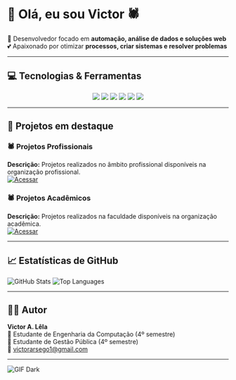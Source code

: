 # 👋 Olá, eu sou Victor 🕷️

🚀 Desenvolvedor focado em **automação, análise de dados e soluções web**  
💕 Apaixonado por otimizar **processos, criar sistemas e resolver problemas**

---

## 💻 Tecnologias & Ferramentas
<div align="center"> <img src="https://img.shields.io/badge/Python-3776AB?style=for-the-badge&logo=python&logoColor=white"/> <img src="https://img.shields.io/badge/Excel-217346?style=for-the-badge&logo=microsoft-excel&logoColor=white"/> <img src="https://img.shields.io/badge/VBA-8670C4?style=for-the-badge&logo=visual-basic&logoColor=white"/> <img src="https://img.shields.io/badge/Google_Apps_Script-F9AB00?style=for-the-badge&logo=google&logoColor=white"/> <img src="https://img.shields.io/badge/Streamlit-FF4B4B?style=for-the-badge&logo=streamlit&logoColor=white"/> <img src="https://img.shields.io/badge/Git-F05032?style=for-the-badge&logo=git&logoColor=white"/> </div>

---

## 📂 Projetos em destaque

### 🕷️ Projetos Profissionais
**Descrição:** Projetos realizados no âmbito profissional disponíveis na organização profissional.  
[![Acessar](https://img.shields.io/badge/Acessar-Repositório-blue?style=for-the-badge)](hhttps://github.com/ProfissionalJV/Portifolio-MCom.git)

### 🕷️ Projetos Acadêmicos 
**Descrição:** Projetos realizados na faculdade disponíveis na organização acadêmica.  
[![Acessar](https://img.shields.io/badge/Acessar-Repositório-blue?style=for-the-badge)](https://github.com/FaculdadeJV/SistemaPetShop.version1.git)

---

## 📈 Estatísticas de GitHub

<img src="https://github-readme-stats.vercel.app/api?username=jvsleeder09&show_icons=true&theme=radical" alt="GitHub Stats" />  
<img src="https://github-readme-stats.vercel.app/api/top-langs/?username=jvsleeder09&layout=compact&theme=radical" alt="Top Languages" />

---

## 👨‍💻 Autor
**Victor A. Lêla**  
📍 Estudante de Engenharia da Computação (4º semestre)  
📍 Estudante de Gestão Pública (4º semestre)    
📩 victorarsego1@gmail.com

---

![GIF Dark](https://media.giphy.com/media/l0MYt5jPR6QX5pnqM/giphy.gif)
